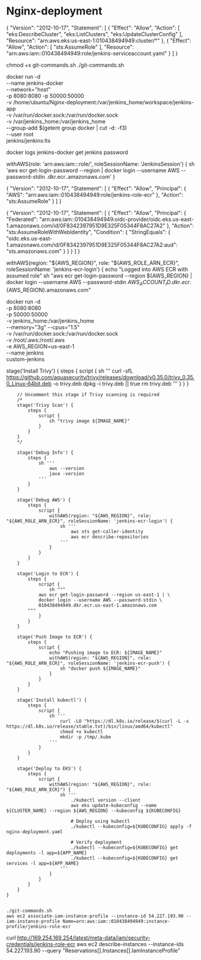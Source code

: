 # Nginx-deployment
{
  "Version": "2012-10-17",
  "Statement": [
    {
      "Effect": "Allow",
      "Action": [
        "eks:DescribeCluster",
        "eks:ListClusters",
        "eks:UpdateClusterConfig"
      ],
      "Resource": "arn:aws:eks:us-east-1:010438494949:cluster/*"
    },
    {
      "Effect": "Allow",
      "Action": [
        "sts:AssumeRole"
      ],
      "Resource": "arn:aws:iam::010438494949:role/jenkins-serviceaccount.yaml"
    }
  ]
}


chmod +x git-commands.sh
./git-commands.sh


docker run -d \
  --name jenkins-docker \
  --network="host" \
  -p 8080:8080 -p 50000:50000 \
  -v /home/ubuntu/Nginx-deployment:/var/jenkins_home/workspace/jenkins-app \
  -v /var/run/docker.sock:/var/run/docker.sock \
  -v /var/jenkins_home:/var/jenkins_home \
  --group-add $(getent group docker | cut -d: -f3) \
  --user root \
  jenkins/jenkins:lts


docker logs jenkins-docker get jenkins password


withAWS(role: 'arn:aws:iam::<account-id>:role/<role-name>', roleSessionName: 'JenkinsSession') {
    sh 'aws ecr get-login-password --region <region> | docker login --username AWS --password-stdin <account-id>.dkr.ecr.<region>.amazonaws.com'
}


{
"Version": "2012-10-17",
"Statement": [
{
"Effect": "Allow",
"Principal": {
"AWS": "arn:aws:iam::010438494949:role/jenkins-role-ecr"
},
"Action": "sts:AssumeRole"
}
]
}

{
    "Version": "2012-10-17",
    "Statement": [
        {
            "Effect": "Allow",
            "Principal": {
                "Federated": "arn:aws:iam::010438494949:oidc-provider/oidc.eks.us-east-1.amazonaws.com/id/0F8342397951D9E325F05344F8AC27A2"
            },
            "Action": "sts:AssumeRoleWithWebIdentity",
            "Condition": {
                "StringEquals": {
                    "oidc.eks.us-east-1.amazonaws.com/id/0F8342397951D9E325F05344F8AC27A2:aud": "sts.amazonaws.com"
                }
            }
        }
    ]
}


withAWS(region: "${AWS_REGION}", role: "${AWS_ROLE_ARN_ECR}", roleSessionName: 'jenkins-ecr-login') {
                        echo "Logged into AWS ECR with assumed role"
                        sh "aws ecr get-login-password --region ${AWS_REGION} | docker login --username AWS --password-stdin ${AWS_ACCOUNT_ID}.dkr.ecr.${AWS_REGION}.amazonaws.com"





docker run -d \
  -p 8080:8080 \
  -p 50000:50000 \
  -v jenkins_home:/var/jenkins_home \
  --memory="3g" --cpus="1.5" \
  -v /var/run/docker.sock:/var/run/docker.sock \
  -v /root/.aws:/root/.aws \
  -e AWS_REGION=us-east-1 \
  --name jenkins \
  custom-jenkins  


stage('Install Trivy') {
            steps {
                script {
                    sh '''
                        curl -sfL https://github.com/aquasecurity/trivy/releases/download/v0.35.0/trivy_0.35.0_Linux-64bit.deb -o trivy.deb
                        dpkg -i trivy.deb || true
                        rm trivy.deb
                    '''
                }
            }
        }

        // Uncomment this stage if Trivy scanning is required
        /*
        stage('Trivy Scan') {
            steps {
                script {
                    sh "trivy image ${IMAGE_NAME}"
                }
            }
        }
        */

        stage('Debug Info') {
            steps {
                sh '''
                    aws --version
                    java -version
                '''
            }
        }

        stage('Debug AWS') {
            steps {
                script {
                    withAWS(region: "${AWS_REGION}", role: "${AWS_ROLE_ARN_ECR}", roleSessionName: 'jenkins-ecr-login') {
                        sh '''
                            aws sts get-caller-identity
                            aws ecr describe-repositories
                        '''
                    }
                }
            }
        }

        stage('Login to ECR') {
            steps {
                script {
                    sh """
                aws ecr get-login-password --region us-east-1 | \
                docker login --username AWS --password-stdin \
                010438494949.dkr.ecr.us-east-1.amazonaws.com
            """
                }
            }
        }

        stage('Push Image to ECR') {
            steps {
                script {
                    echo "Pushing image to ECR: ${IMAGE_NAME}"
                    withAWS(region: "${AWS_REGION}", role: "${AWS_ROLE_ARN_ECR}", roleSessionName: 'jenkins-ecr-push') {
                        sh "docker push ${IMAGE_NAME}"
                    }
                }
            }
        }

        stage('Install kubectl') {
            steps {
                script {
                    sh '''
                        curl -LO "https://dl.k8s.io/release/$(curl -L -s https://dl.k8s.io/release/stable.txt)/bin/linux/amd64/kubectl"
                        chmod +x kubectl
                        mkdir -p /tmp/.kube
                    '''
                }
            }
        }

        stage('Deploy to EKS') {
            steps {
                script {
                    withAWS(region: "${AWS_REGION}", role: "${AWS_ROLE_ARN_ECR}") {
                        sh '''
                            ./kubectl version --client
                            aws eks update-kubeconfig --name ${CLUSTER_NAME} --region ${AWS_REGION} --kubeconfig ${KUBECONFIG}

                            # Deploy using kubectl
                            ./kubectl --kubeconfig=${KUBECONFIG} apply -f nginx-deployment.yaml

                            # Verify deployment
                            ./kubectl --kubeconfig=${KUBECONFIG} get deployments -l app=${APP_NAME}
                            ./kubectl --kubeconfig=${KUBECONFIG} get services -l app=${APP_NAME}
                        '''
                    }
                }
            }
        }
    }                       


    ./git-commands.sh
    aws ec2 associate-iam-instance-profile --instance-id 54.227.193.90 --iam-instance-profile Name=arn:aws:iam::010438494949:instance-profile/jenkins-role-ecr

curl http://169.254.169.254/latest/meta-data/iam/security-credentials/jenkins-role-ecr
aws ec2 describe-instances --instance-ids 54.227.193.90  --query "Reservations[].Instances[].IamInstanceProfile"


